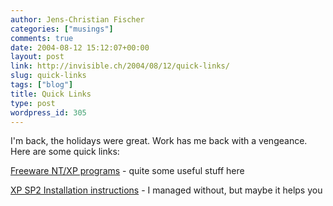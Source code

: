 ```yaml
---
author: Jens-Christian Fischer
categories: ["musings"]
comments: true
date: 2004-08-12 15:12:07+00:00
layout: post
link: http://invisible.ch/2004/08/12/quick-links/
slug: quick-links
tags: ["blog"]
title: Quick Links
type: post
wordpress_id: 305
---
```


I'm back, the holidays were great. Work has me back with a vengeance. Here are some quick links:

[Freeware NT/XP programs](http://aumha.org/freeware/freeware.htm) - quite some useful stuff here

[XP SP2 Installation instructions](http://www3.telus.net/dandemar/spackins.htm) - I managed without, but maybe it helps you
